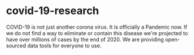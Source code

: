 # covid-19-research
COVID-19 is not just another corona virus. It is officially a Pandemic now. If we do not find a way to eliminate or contain this disease we're projected to have over millions of cases by the end of 2020. We are providing open-sourced data tools for everyone to use.
